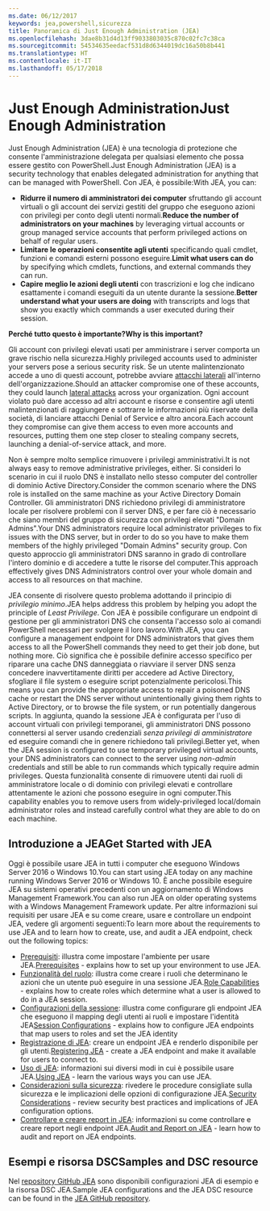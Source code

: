 ```yaml
---
ms.date: 06/12/2017
keywords: jea,powershell,sicurezza
title: Panoramica di Just Enough Administration (JEA)
ms.openlocfilehash: 3dae8b31d4d13ff9033803035c870c02fc7c38ca
ms.sourcegitcommit: 54534635eedacf531d8d6344019dc16a50b8b441
ms.translationtype: HT
ms.contentlocale: it-IT
ms.lasthandoff: 05/17/2018
---
```

# <a name="just-enough-administration"></a><span data-ttu-id="41495-103">Just Enough Administration</span><span class="sxs-lookup"><span data-stu-id="41495-103">Just Enough Administration</span></span>

<span data-ttu-id="41495-104">Just Enough Administration (JEA) è una tecnologia di protezione che consente l'amministrazione delegata per qualsiasi elemento che possa essere gestito con PowerShell.</span><span class="sxs-lookup"><span data-stu-id="41495-104">Just Enough Administration (JEA) is a security technology that enables delegated administration for anything that can be managed with PowerShell.</span></span>
<span data-ttu-id="41495-105">Con JEA, è possibile:</span><span class="sxs-lookup"><span data-stu-id="41495-105">With JEA, you can:</span></span>

- <span data-ttu-id="41495-106">**Ridurre il numero di amministratori dei computer** sfruttando gli account virtuali o gli account dei servizi gestiti del gruppo che eseguono azioni con privilegi per conto degli utenti normali.</span><span class="sxs-lookup"><span data-stu-id="41495-106">**Reduce the number of administrators on your machines** by leveraging virtual accounts or group managed service accounts that perform privileged actions on behalf of regular users.</span></span>
- <span data-ttu-id="41495-107">**Limitare le operazioni consentite agli utenti** specificando quali cmdlet, funzioni e comandi esterni possono eseguire.</span><span class="sxs-lookup"><span data-stu-id="41495-107">**Limit what users can do** by specifying which cmdlets, functions, and external commands they can run.</span></span>
- <span data-ttu-id="41495-108">**Capire meglio le azioni degli utenti** con trascrizioni e log che indicano esattamente i comandi eseguiti da un utente durante la sessione.</span><span class="sxs-lookup"><span data-stu-id="41495-108">**Better understand what your users are doing** with transcripts and logs that show you exactly which commands a user executed during their session.</span></span>

<span data-ttu-id="41495-109">**Perché tutto questo è importante?**</span><span class="sxs-lookup"><span data-stu-id="41495-109">**Why is this important?**</span></span>

<span data-ttu-id="41495-110">Gli account con privilegi elevati usati per amministrare i server comporta un grave rischio nella sicurezza.</span><span class="sxs-lookup"><span data-stu-id="41495-110">Highly privileged accounts used to administer your servers pose a serious security risk.</span></span>
<span data-ttu-id="41495-111">Se un utente malintenzionato accede a uno di questi account, potrebbe avviare [attacchi laterali](http://aka.ms/pth) all'interno dell'organizzazione.</span><span class="sxs-lookup"><span data-stu-id="41495-111">Should an attacker compromise one of these accounts, they could launch [lateral attacks](http://aka.ms/pth) across your organization.</span></span>
<span data-ttu-id="41495-112">Ogni account violato può dare accesso ad altri account e risorse e consentire agli utenti malintenzionati di raggiungere e sottrarre le informazioni più riservate della società, di lanciare attacchi Denial of Service e altro ancora.</span><span class="sxs-lookup"><span data-stu-id="41495-112">Each account they compromise can give them access to even more accounts and resources, putting them one step closer to stealing company secrets, launching a denial-of-service attack, and more.</span></span>

<span data-ttu-id="41495-113">Non è sempre molto semplice rimuovere i privilegi amministrativi.</span><span class="sxs-lookup"><span data-stu-id="41495-113">It is not always easy to remove administrative privileges, either.</span></span>
<span data-ttu-id="41495-114">Si consideri lo scenario in cui il ruolo DNS è installato nello stesso computer del controller di dominio Active Directory.</span><span class="sxs-lookup"><span data-stu-id="41495-114">Consider the common scenario where the DNS role is installed on the same machine as your Active Directory Domain Controller.</span></span>
<span data-ttu-id="41495-115">Gli amministratori DNS richiedono privilegi di amministratore locale per risolvere problemi con il server DNS, e per fare ciò è necessario che siano membri del gruppo di sicurezza con privilegi elevati "Domain Admins".</span><span class="sxs-lookup"><span data-stu-id="41495-115">Your DNS administrators require local administrator privileges to fix issues with the DNS server, but in order to do so you have to make them members of the highly privileged "Domain Admins" security group.</span></span>
<span data-ttu-id="41495-116">Con questo approccio gli amministratori DNS saranno in grado di controllare l'intero dominio e di accedere a tutte le risorse del computer.</span><span class="sxs-lookup"><span data-stu-id="41495-116">This approach effectively gives DNS Administrators control over your whole domain and access to all resources on that machine.</span></span>

<span data-ttu-id="41495-117">JEA consente di risolvere questo problema adottando il principio di *privilegio minimo*.</span><span class="sxs-lookup"><span data-stu-id="41495-117">JEA helps address this problem by helping you adopt the principle of *Least Privilege*.</span></span>
<span data-ttu-id="41495-118">Con JEA è possibile configurare un endpoint di gestione per gli amministratori DNS che consenta l'accesso solo ai comandi PowerShell necessari per svolgere il loro lavoro.</span><span class="sxs-lookup"><span data-stu-id="41495-118">With JEA, you can configure a management endpoint for DNS administrators that gives them access to all the PowerShell commands they need to get their job done, but nothing more.</span></span>
<span data-ttu-id="41495-119">Ciò significa che è possibile definire accesso specifico per riparare una cache DNS danneggiata o riavviare il server DNS senza concedere inavvertitamente diritti per accedere ad Active Directory, sfogliare il file system o eseguire script potenzialmente pericolosi.</span><span class="sxs-lookup"><span data-stu-id="41495-119">This means you can provide the appropriate access to repair a poisoned DNS cache or restart the DNS server without unintentionally giving them rights to Active Directory, or to browse the file system, or run potentially dangerous scripts.</span></span>
<span data-ttu-id="41495-120">In aggiunta, quando la sessione JEA è configurata per l'uso di account virtuali con privilegi temporanei, gli amministratori DNS possono connettersi al server usando credenziali *senza privilegi di amministratore* ed eseguire comandi che in genere richiedono tali privilegi.</span><span class="sxs-lookup"><span data-stu-id="41495-120">Better yet, when the JEA session is configured to use temporary privileged virtual accounts, your DNS administrators can connect to the server using *non-admin* credentials and still be able to run commands which typically require admin privileges.</span></span>
<span data-ttu-id="41495-121">Questa funzionalità consente di rimuovere utenti dai ruoli di amministratore locale o di dominio con privilegi elevati e controllare attentamente le azioni che possono eseguire in ogni computer.</span><span class="sxs-lookup"><span data-stu-id="41495-121">This capability enables you to remove users from widely-privileged local/domain administrator roles and instead carefully control what they are able to do on each machine.</span></span>

## <a name="get-started-with-jea"></a><span data-ttu-id="41495-122">Introduzione a JEA</span><span class="sxs-lookup"><span data-stu-id="41495-122">Get Started with JEA</span></span>

<span data-ttu-id="41495-123">Oggi è possibile usare JEA in tutti i computer che eseguono Windows Server 2016 o Windows 10.</span><span class="sxs-lookup"><span data-stu-id="41495-123">You can start using JEA today on any machine running Windows Server 2016 or Windows 10.</span></span>
<span data-ttu-id="41495-124">È anche possibile eseguire JEA su sistemi operativi precedenti con un aggiornamento di Windows Management Framework.</span><span class="sxs-lookup"><span data-stu-id="41495-124">You can also run JEA on older operating systems with a Windows Management Framework update.</span></span>
<span data-ttu-id="41495-125">Per altre informazioni sui requisiti per usare JEA e su come creare, usare e controllare un endpoint JEA, vedere gli argomenti seguenti:</span><span class="sxs-lookup"><span data-stu-id="41495-125">To learn more about the requirements to use JEA and to learn how to create, use, and audit a JEA endpoint, check out the following topics:</span></span>

- <span data-ttu-id="41495-126">[Prerequisiti](prerequisites.md): illustra come impostare l'ambiente per usare JEA.</span><span class="sxs-lookup"><span data-stu-id="41495-126">[Prerequisites](prerequisites.md) - explains how to set up your environment to use JEA.</span></span>
- <span data-ttu-id="41495-127">[Funzionalità del ruolo](role-capabilities.md): illustra come creare i ruoli che determinano le azioni che un utente può eseguire in una sessione JEA.</span><span class="sxs-lookup"><span data-stu-id="41495-127">[Role Capabilities](role-capabilities.md) - explains how to create roles which determine what a user is allowed to do in a JEA session.</span></span>
- <span data-ttu-id="41495-128">[Configurazioni della sessione](session-configurations.md): illustra come configurare gli endpoint JEA che eseguono il mapping degli utenti ai ruoli e impostare l'identità JEA</span><span class="sxs-lookup"><span data-stu-id="41495-128">[Session Configurations](session-configurations.md) - explains how to configure JEA endpoints that map users to roles and set the JEA identity</span></span>
- <span data-ttu-id="41495-129">[Registrazione di JEA](register-jea.md): creare un endpoint JEA e renderlo disponibile per gli utenti.</span><span class="sxs-lookup"><span data-stu-id="41495-129">[Registering JEA](register-jea.md) - create a JEA endpoint and make it available for users to connect to.</span></span>
- <span data-ttu-id="41495-130">[Uso di JEA](using-jea.md): informazioni sui diversi modi in cui è possibile usare JEA.</span><span class="sxs-lookup"><span data-stu-id="41495-130">[Using JEA](using-jea.md) - learn the various ways you can use JEA.</span></span>
- <span data-ttu-id="41495-131">[Considerazioni sulla sicurezza](security-considerations.md): rivedere le procedure consigliate sulla sicurezza e le implicazioni delle opzioni di configurazione JEA.</span><span class="sxs-lookup"><span data-stu-id="41495-131">[Security Considerations](security-considerations.md) - review security best practices and implications of JEA configuration options.</span></span>
- <span data-ttu-id="41495-132">[Controllare e creare report in JEA](audit-and-report.md): informazioni su come controllare e creare report negli endpoint JEA.</span><span class="sxs-lookup"><span data-stu-id="41495-132">[Audit and Report on JEA](audit-and-report.md) - learn how to audit and report on JEA endpoints.</span></span>

## <a name="samples-and-dsc-resource"></a><span data-ttu-id="41495-133">Esempi e risorsa DSC</span><span class="sxs-lookup"><span data-stu-id="41495-133">Samples and DSC resource</span></span>

<span data-ttu-id="41495-134">Nel [repository GitHub JEA](https://github.com/PowerShell/JEA) sono disponibili configurazioni JEA di esempio e la risorsa DSC JEA.</span><span class="sxs-lookup"><span data-stu-id="41495-134">Sample JEA configurations and the JEA DSC resource can be found in the [JEA GitHub repository](https://github.com/PowerShell/JEA).</span></span>
